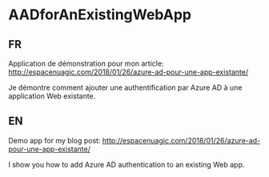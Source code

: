# AADforAnExistingWebApp

## FR
Application de démonstration pour mon article: http://espacenuagic.com/2018/01/26/azure-ad-pour-une-app-existante/

Je démontre comment ajouter une authentification par Azure AD à une application Web existante.

## EN
Demo app for my blog post: http://espacenuagic.com/2018/01/26/azure-ad-pour-une-app-existante/ 

I show you how to add Azure AD authentication to an existing Web app.
